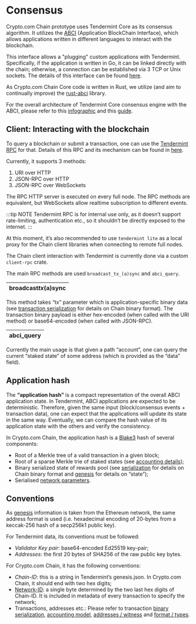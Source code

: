 # Consensus

Crypto.com Chain prototype uses Tendermint Core as its consensus algorithm. It utilizes the [ABCI](https://docs.tendermint.com/master/spec/abci/) (Application BlockChain Interface), which allows applications written in different languages to interact with the blockchain.

This interface allows a "plugging" custom applications with Tendermint. Specifically, if the application is written in Go, it can be linked directly with the chain; otherwise, a connection can be established via 3 TCP or Unix sockets. The details of this interface can be found [here](https://docs.tendermint.com/master/spec/abci/abci.html#overview).

As Crypto.com Chain Core code is written in Rust, we utilize (and aim to continually improve) the [rust-abci](https://github.com/tendermint/rust-abci/) library.

For the overall architecture of Tendermint Core consensus engine with the ABCI, please refer to this [infographic](https://docs.tendermint.com/master/assets/img/tm-transaction-flow.258ca020.png) and this [guide](https://docs.tendermint.com/master/app-dev/app-architecture.html).

## Client: Interacting with the blockchain

To query a blockchain or submit a transaction, one can use the [Tendermint RPC](https://docs.tendermint.com/master/tendermint-core/rpc.html) for that. Details of this RPC and its mechanism can be found in [here](https://docs.tendermint.com/master/rpc/).

Currently, it supports 3 methods:

1. URI over HTTP
1. JSON-RPC over HTTP
1. JSON-RPC over WebSockets

The RPC HTTP server is executed on every full node. The RPC methods are equivalent, but WebSockets allow realtime subscription to different events.

:::tip NOTE
Tendermint RPC is for internal use only, as it doesn’t support rate-limiting, authentication etc., so it shouldn’t be directly exposed to the internet.
:::

At this moment, it’s also recommended to use `tendermint lite` as a local proxy for the Chain client libraries when connecting to remote full nodes.

The Chain client interaction with Tendermint is currently done via a custom `client-rpc` crate.

The main RPC methods are used `broadcast_tx_(a)sync` and `abci_query`.

| broadcast*tx*(a)sync |
| -------------------- |


This method takes “tx” parameter which is application-specific binary data (see [transaction serialization](./serialization.md) for details on Chain binary format). The transaction binary payload is either hex-encoded (when called with the URI method) or base64-encoded (when called with JSON-RPC).

| abci_query |
| ---------- |


Currently the main usage is that given a path “account”, one can query the current “staked state” of some address (which is provided as the “data” field).

## Application hash

The **“application hash”** is a compact representation of the overall ABCI application state. In Tendermint, ABCI applications are expected to be deterministic. Therefore, given the same input (block/consensus events + transaction data), one can expect that the applications will update its state in the same way. Eventually, we can compare the hash value of its application state with the others and verify the consistency.

In Crypto.com Chain, the application hash is a [Blake3](https://github.com/BLAKE3-team/BLAKE3) hash of several components:

- Root of a Merkle tree of a valid transaction in a given block;
- Root of a sparse Merkle trie of staked states (see [accounting details](./transaction-accounting-model.md));
- Binary serialized state of rewards pool (see [serialization](./serialization.md) for details on Chain binary format and [genesis](./genesis.md) for details on “state”);
- Serialised [network parameters](./network-parameters.md).

## Conventions

As [genesis](./genesis.md) information is taken from the Ethereum network, the same address format is used (i.e. hexadecimal encoding of 20-bytes from a keccak-256 hash of a secp256k1 public key).

For Tendermint data, its conventions must be followed:

- _Validator Key pair_: base64-encoded Ed25519 key-pair;
- _Addresses_: the first 20 bytes of SHA256 of the raw public key bytes.

For Crypto.com Chain, it has the following conventions:

- _Chain-ID_: this is a string in Tendermint’s genesis.json. In Crypto.com Chain, it should end with two hex digits;
- [Network-ID](./chain-id-and-network-id.md): a single byte determined by the two last hex digits of Chain-ID. It is included in metadata of every transaction to specify the network;
- Transactions, addresses etc.: Please refer to transaction [binary serialization](./serialization.md), [accounting model](./transaction-accounting-model.md), [addresses / witness](./signature-schemes.md) and [format / types](./transaction.md).
